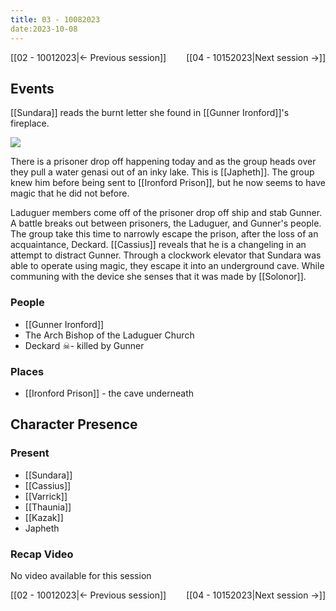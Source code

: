 ```yaml
---
title: 03 - 10082023
date:2023-10-08
---
```

[[02 - 10012023|← Previous session]] <span style="float: right;">[[04 - 10152023|Next session →]]</span>

## Events
[[Sundara]] reads the burnt letter she found in [[Gunner Ironford]]'s fireplace.

**![](https://lh7-us.googleusercontent.com/fbnGhgAvX5LDENvqeeInK5rs8CqWWzKn4DDVCTGl8ULyZOXgnKMZWpC-Ppr8z4NsxBypw8CATAskhw95f7fdqNeLo0fL9H5SRUiF0A4R5X25Oa1zazJK7nWzlAaXTVFq7WyLvRLzLxZQz119J4UuCjQ)**

There is a prisoner drop off happening today and as the group heads over they pull a water genasi out of an inky lake. This is [[Japheth]]. The group knew him before being sent to [[Ironford Prison]], but he now seems to have magic that he did not before. 

Laduguer members come off of the prisoner drop off ship and stab Gunner. A battle breaks out between prisoners, the Laduguer, and Gunner's people. The group take this time to narrowly escape the prison, after the loss of an acquaintance, Deckard. [[Cassius]] reveals that he is a changeling in an attempt to distract Gunner. Through a clockwork elevator that Sundara was able to operate using magic, they escape it into an underground cave. While communing with the device she senses that it was made by [[Solonor]].

### People
- [[Gunner Ironford]] 
- The Arch Bishop of the Laduguer Church
- Deckard ☠- killed by Gunner

### Places 
- [[Ironford Prison]] - the cave underneath

## Character Presence 
### Present
- [[Sundara]] 
- [[Cassius]] 
- [[Varrick]] 
- [[Thaunia]]
- [[Kazak]] 
- Japheth

### Recap Video
No video available for this session

[[02 - 10012023|← Previous session]] <span style="float: right;">[[04 - 10152023|Next session →]]</span>